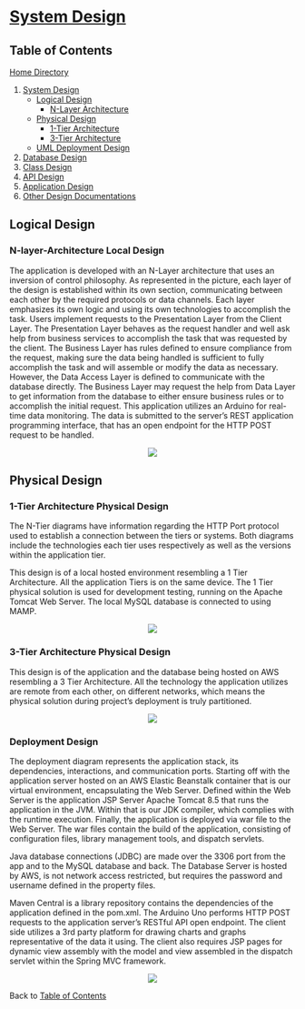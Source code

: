 ﻿# [System Design](https://github.com/mmitar/capstone/tree/master/_System%20Design)

## Table of Contents
[Home Directory](https://github.com/mmitar/capstone)	
1. [System Design](https://github.com/mmitar/capstone/tree/master/_System%20Design)
	* [Logical Design](#Logical-Design)
		* [N-Layer Architecture](#N-Layer-Architecture-Local-Design)
	* [Physical Design](#physical-design)
		* [1-Tier Architecture](#1-Tier-Architecture-Physical-Design)
		* [3-Tier Architecture](#3-Tier-Architecture-Physical-Design)
	* [UML Deployment Design](#Deployment-Design)
2. [Database Design](https://github.com/mmitar/capstone/tree/master/_Database%20Design)	
3. [Class Design](https://github.com/mmitar/capstone/tree/master/_Class%20Design)	
4. [API Design](https://github.com/mmitar/capstone/tree/master/_API%20Design)
5. [Application Design](https://github.com/mmitar/capstone/tree/master/_Application%20Design)
6. [Other Design Documentations](https://github.com/mmitar/capstone/tree/master/_Other)

## Logical Design

### N-layer-Architecture Local Design
The application is developed with an N-Layer architecture that uses an inversion of control philosophy. As represented in the picture, each layer of the design is established within its own section, communicating between each other by the required protocols or data channels. Each layer emphasizes its own logic and using its own technologies to accomplish the task. Users implement requests to the Presentation Layer from the Client Layer. The Presentation Layer behaves as the request handler and well ask help from business services to accomplish the task that was requested by the client. The Business Layer has rules defined to ensure compliance from the request, making sure the data being handled is sufficient to fully accomplish the task and will assemble or modify the data as necessary. However, the Data Access Layer is defined to communicate with the database directly. The Business Layer may request the help from Data Layer to get information from the database to either ensure business rules or to accomplish the initial request. This application utilizes an Arduino for real-time data monitoring. The data is submitted to the server’s REST application programming interface, that has an open endpoint for the HTTP POST request to be handled.
<p align="center"><img src="https://github.com/mmitar/capstone/blob/master/_System%20Design/N-Layer%20Architecture.png"/></p>

## Physical Design

### 1-Tier Architecture Physical Design
The N-Tier diagrams have information regarding the HTTP Port protocol used to establish a connection between the tiers or systems. Both diagrams include the technologies each tier uses respectively as well as the versions within the application tier.

This design is of a local hosted environment resembling a 1 Tier Architecture. All the application Tiers is on the same device. The 1 Tier physical solution is used for development testing, running on the Apache Tomcat Web Server. The local MySQL database is connected to using MAMP. 
<p align="center"><img src="https://github.com/mmitar/capstone/blob/master/_System%20Design/N-Tier%201%20Architecture.png"/></p>


### 3-Tier Architecture Physical Design
This design is of the application and the database being hosted on AWS resembling a 3 Tier Architecture. All the technology the application utilizes are remote from each other, on different networks, which means the physical solution during project’s deployment is truly partitioned.
<p align="center"><img src="https://github.com/mmitar/capstone/blob/master/_System%20Design/N-Tier%203%20Architecture.png"/></p>



### Deployment Design
The deployment diagram represents the application stack, its dependencies, interactions, and communication ports. Starting off with the application server hosted on an AWS Elastic Beanstalk container that is our virtual environment, encapsulating the Web Server. Defined within the Web Server is the application JSP Server Apache Tomcat 8.5 that runs the application in the JVM. Within that is our JDK compiler, which complies with the runtime execution. Finally, the application is deployed via war file to the Web Server. The war files contain the build of the application, consisting of configuration files, library management tools, and dispatch servlets.

Java database connections (JDBC) are made over the 3306 port from the app and to the MySQL database and back. The Database Server is hosted by AWS, is not network access restricted, but requires the password and username defined in the property files.

Maven Central is a library repository contains the dependencies of the application defined in the pom.xml. The Arduino Uno performs HTTP POST requests to the application server’s RESTful API open endpoint. The client side utilizes a 3rd party platform for drawing charts and graphs representative of the data it using. The client also requires JSP pages for dynamic view assembly with the model and view assembled in the dispatch servlet within the Spring MVC framework.
<p align="center"><img src="https://github.com/mmitar/capstone/blob/master/_System%20Design/Deployment%20Diagram.png">


Back to [Table of Contents](#Table-of-Contents)

